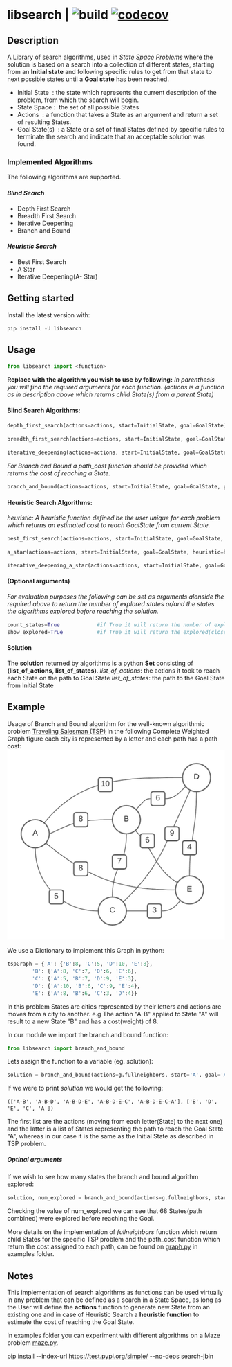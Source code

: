 libsearch | ![build](https://github.com/Johnbin89/SearchLibrary/workflows/Build%20Package/badge.svg)
[![codecov](https://codecov.io/gh/Johnbin89/SearchLibrary/branch/master/graph/badge.svg?token=PQ74UIDAS9)](https://codecov.io/gh/Johnbin89/SearchLibrary)
===============================================================================

## Description

A Library of search algorithms, used in _State Space Problems_ where the solution is based on a search into a collection of different states, starting from an **Initial state** and following specific rules to get from that state to next possible states until a **Goal state** has been reached.

- Initial State ​ : the state which represents the current description of the problem, from
which the search will begin.
- State Space : ​ the set of all possible States
- Actions ​ : a function that takes a State as an argument and return a set of resulting States.
- Goal State(s) ​ : a State or a set of final States defined by specific rules to terminate the search
and indicate that an acceptable solution was found.

### Implemented Algorithms
The following algorithms are supported. 
#### _Blind Search_

- Depth First Search
- Breadth First Search
- Iterative Deepening
- Branch and Bound

#### _Heuristic Search_

- Best First Search
- A Star
- Iterative Deepening(A- Star)

## Getting started

Install the latest version with:

```shell
pip install -U libsearch
```
## Usage  

```python
from libsearch import <function>
```

**Replace <function> with the algorithm you wish to use by following:**
_In parenthesis you will find the required arguments for each function. (actions is a function as in description above  which returns child State(s) from a parent State)_

#### Blind Search Algorithms:
```python
depth_first_search(actions=actions, start=InitialState, goal=GoalState)
```
```python
breadth_first_search(actions=actions, start=InitialState, goal=GoalState)
```
```python
iterative_deepening(actions=actions, start=InitialState, goal=GoalState)
```
_For Branch and Bound a path_cost function should be provided which returns the cost of reaching a State._
```python
branch_and_bound(actions=actions, start=InitialState, goal=GoalState, path_cost=path_cost)
```

#### Heuristic Search Algorithms:  
_heuristic: A heuristic function defined be the user unique for each problem which returns an estimated cost to reach GoalState from current State._
```python
best_first_search(actions=actions, start=InitialState, goal=GoalState, heuristic=heuristic)
```
```python
a_star(actions=actions, start=InitialState, goal=GoalState, heuristic=heuristic)
```
```python
iterative_deepening_a_star(actions=actions, start=InitialState, goal=GoalState, heuristic=heuristic)
```

#### (Optional arguments)
_For evaluation purposes the following can be set as arguments alonside the required above to return the number of explored states or/and the states the algorithms explored before reaching the solution._
```python
count_states=True            #if True it will return the number of explored states too. num_explored
show_explored=True           #if True it will return the explored(closed) set too.
```

#### Solution
The **solution** returned by algorithms is a python **Set** consisting of **(list_of_actions, list_of_states)**.
_list_of_actions_: the actions it took to reach each State on the path to Goal State
_list_of_states_: the path to the Goal State from Initial State

## Example

Usage of Branch and Bound algorithm for the well-known algorithmic problem [Traveling Salesman (TSP)](https://en.wikipedia.org/wiki/Travelling_salesman_problem)
In the following Complete Weighted Graph figure each city is represented by a letter and each path has a path cost:
![TSP Graph](examples/TSPGraph.png)

We use a Dictionary to implement this Graph in python:
```python
tspGraph = {'A': {'B':8, 'C':5, 'D':10, 'E':8},
        'B': {'A':8, 'C':7, 'D':6, 'E':6},
        'C': {'A':5, 'B':7, 'D':9, 'E':3},
        'D': {'A':10, 'B':6, 'C':9, 'E':4},
        'E': {'A':8, 'B':6, 'C':3, 'D':4}}
```

In this problem States are cities represented by their letters and actions are moves from a city to another. 
e.g The action "A-B" applied to State "A" will result to a new State "B" and has a cost(weight) of 8.

In our module we import the branch and bound function:
```python
from libsearch import branch_and_bound
```

Lets assign the function to a variable (eg. solution):
 ```python
solution = branch_and_bound(actions=g.fullneighbors, start='A', goal='A', path_cost=g.path_cost)
```

If we were to print _solution_ we would get the following:
```shell
(['A-B', 'A-B-D', 'A-B-D-E', 'A-B-D-E-C', 'A-B-D-E-C-A'], ['B', 'D', 'E', 'C', 'A'])
```
The first list are the actions (moving from each letter(State) to the next one) and the latter is a list of States representing the path to reach the Goal State "A", whereas in our case it is the same as the Initial State as described in TSP problem.

##### Optinal arguments
If we wish to see how many states the branch and bound algorithm explored:
 ```python
solution, num_explored = branch_and_bound(actions=g.fullneighbors, start='A', goal='A', path_cost=g.path_cost, count_states=True)
```

Checking the value of num_explored we can see that 68 States(path combined) were explored before reaching the Goal.  

More details on the implementation of _fullneighbors_ function which return child States for the specific TSP problem and the path_cost function which return the cost assigned to each path, can be found on [graph.py](examples/graph.py) in examples folder.

## Notes 
This implementation of search algorithms as functions can be used virtually in any problem that can be defined as a search in a State Space, as long as the User will define the **actions** function to generate new State from an existing one and in case of Heuristic Search a **heuristic function** to estimate the cost of reaching the Goal State.

In examples folder you can experiment with different algorithms on a Maze problem [maze.py](examples/maze.py).


pip install --index-url https://test.pypi.org/simple/ --no-deps search-jbin
